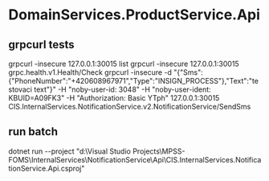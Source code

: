 ﻿# DomainServices.ProductService.Api

## grpcurl tests
grpcurl -insecure 127.0.0.1:30015 list
grpcurl -insecure 127.0.0.1:30015 grpc.health.v1.Health/Check
grpcurl -insecure -d "{\"Sms\":{\"PhoneNumber\":\"+420608967971\",\"Type\":\"INSIGN_PROCESS\"},\"Text\":\"testovaci text\"}" -H "noby-user-id: 3048" -H "noby-user-ident: KBUID=A09FK3" -H "Authorization: Basic YTph" 127.0.0.1:30015 CIS.InternalServices.NotificationService.v2.NotificationService/SendSms

## run batch
dotnet run --project "d:\Visual Studio Projects\MPSS-FOMS\InternalServices\NotificationService\Api\CIS.InternalServices.NotificationService.Api.csproj"
